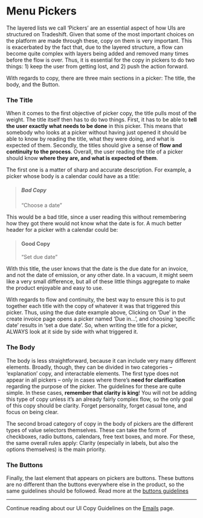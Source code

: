 # Menu Pickers

The layered lists we call ‘Pickers’ are an essential aspect of how UIs are structured on Tradeshift. Given that some of the most important choices on the platform are made through these, copy on them is very important. This is exacerbated by the fact that, due to the layered structure, a flow can become quite complex with layers being added and removed many times before the flow is over. Thus, it is essential for the copy in pickers to do two things: 1) keep the user from getting lost, and 2) push the action forward.

With regards to copy, there are three main sections in a picker: The title, the body, and the Button.

### The Title

When it comes to the first objective of picker copy, the title pulls most of the weight. The title itself then has to do two things. First, it has to be able to **tell the user exactly what needs to be done** in this picker. This means that somebody who looks at a picker without having just opened it should be able to know by reading the title, what they were doing, and what is expected of them. Secondly, the titles should give a sense of **flow and continuity to the process**. Overall, the user reading the title of a picker should know **where they are, and what is expected of them**.

The first one is a matter of sharp and accurate description. For example, a picker whose body is a calendar could have as a title:

> ##### Bad Copy
> “Choose a date”

This would be a bad title, since a user reading this without remembering how they got there would not know what the date is for. A much better header for a picker with a calendar could be:

> #### Good Copy
> “Set due date”

With this title, the user knows that the date is the due date for an invoice, and not the date of emission, or any other date. In a vacuum, it might seem like a very small difference, but all of these little things aggregate to make the product enjoyable and easy to use.

With regards to flow and continuity, the best way to ensure this is to put together each title with the copy of whatever it was that triggered this picker. Thus, using the due date example above, Clicking on ‘Due’ in the create invoice page opens a picker named ‘Due in…’, and choosing ‘specific date’ results in ‘set a due date’. So, when writing the title for a picker, ALWAYS look at it side by side with what triggered it.

### The Body

The body is less straightforward, because it can include very many different elements. Broadly, though, they can be divided in two categories – ‘explanation’ copy, and interactable elements. The first type does not appear in all pickers – only in cases where there’s **need for clarification** regarding the purpose of the picker. The guidelines for these are quite simple. In these cases, **remember that clarity is king**! You will not be adding this type of copy unless it’s an already fairly complex flow, so the only goal of this copy should be clarity. Forget personality, forget casual tone, and focus on being clear.

The second broad category of copy in the body of pickers are the different types of value selectors themselves. These can take the form of checkboxes, radio buttons, calendars, free text boxes, and more. For these, the same overall rules apply: Clarity (especially in labels, but also the options themselves) is the main priority.

### The Buttons

Finally, the last element that appears on pickers are buttons. These buttons are no different than the buttons everywhere else in the product, so the same guidelines should be followed. Read more at the [buttons guidelines](http://tradeshift.github.io/#design/copy/buttons.html)


------------------------------------------------------------------------
Continue reading about our UI Copy Guidelines on the [Emails](//tradeshift.github.io/#design/copy/emails.html) page.

